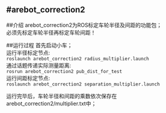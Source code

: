 #arebot_correction2
---
##介绍
arebot_correction2为ROS标定车轮半径及间距的功能包；  
必须先标定车轮半径再标定车轮间距！

##运行过程
首先启动小车；  
运行半径标定节点:  
`roslaunch arebot_correction2 radius_multiplier.launch`  
通过话题传递实际测量距离:  
`rosrun arebot_correction2 pub_dist_for_test`  
运行间距标定节点:  
`roslaunch arebot_correction2 separation_multiplier.launch`  

运行完毕后，车轮半径和间距的乘数依次保存在arebot_correction2/multiplier.txt中；